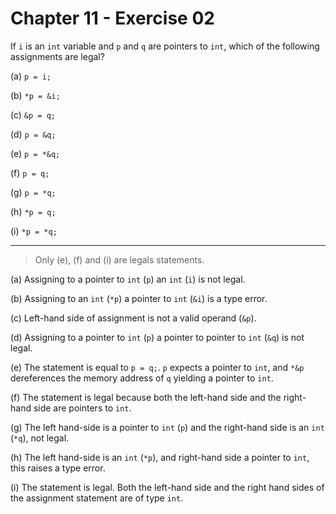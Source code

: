 # Chapter 11 - Exercise 02

If `i` is an `int` variable and `p` and `q` are pointers to `int`, which of the
following assignments are legal?

(a) `p = i;`

(b) `*p = &i;`

(c) `&p = q;`

(d) `p = &q;`

(e) `p = *&q;`

(f) `p = q;`

(g) `p = *q;`

(h) `*p = q;`

(i) `*p = *q;`


---

> Only (e), (f) and (i) are legals statements.

(a) Assigning to a pointer to `int` (`p`) an `int` (`i`) is not legal.

(b) Assigning to an `int` (`*p`) a pointer to `int` (`&i`) is a type error. 

(c) Left-hand side of assignment is not a valid operand (`&p`). 

(d) Assigning to a pointer to `int` (`p`) a pointer to pointer to `int` (`&q`)
is not legal.

(e) The statement is equal to `p = q;`.  `p` expects a pointer to `int`, and
`*&p` dereferences the memory address of `q` yielding a pointer to `int`.

(f) The statement is legal because both the left-hand side and the right-hand
side are pointers to `int`.

(g) The left hand-side is a pointer to `int` (`p`) and the right-hand side is an
`int` (`*q`), not legal.

(h) The left hand-side is an `int` (`*p`), and right-hand side a pointer to
`int`, this raises a type error.

(i) The statement is legal.  Both the left-hand side and the right hand sides of
the assignment statement are of type `int`.

